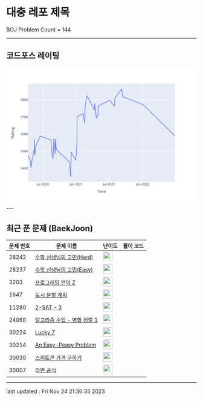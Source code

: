 # 대충 레포 제목

BOJ Problem Count = 144

---

## 코드포스 레이팅
[![Rating Graph](./cfStats.svg)](https://github.com/ingyu1008/Algorithm-Problem-Solving/blob/master/cfStats.html)---

## 최근 푼 문제 (BaekJoon)
| 문제 번호 | 문제 이름 | 난이도 | 풀이 코드 |
| --- | --- | --- | --- |
| 28242 | [수학 선생님의 고민(Hard)](https://www.acmicpc.net/problem/28242) | <img height="25px" width="25px=" src="https://static.solved.ac/tier_small/9.svg"/> |  |
| 28237 | [수학 선생님의 고민(Easy)](https://www.acmicpc.net/problem/28237) | <img height="25px" width="25px=" src="https://static.solved.ac/tier_small/5.svg"/> |  |
| 3203 | [프로그래밍 언어 Z](https://www.acmicpc.net/problem/3203) | <img height="25px" width="25px=" src="https://static.solved.ac/tier_small/22.svg"/> |  |
| 1647 | [도시 분할 계획](https://www.acmicpc.net/problem/1647) | <img height="25px" width="25px=" src="https://static.solved.ac/tier_small/12.svg"/> |  |
| 11280 | [2-SAT - 3](https://www.acmicpc.net/problem/11280) | <img height="25px" width="25px=" src="https://static.solved.ac/tier_small/17.svg"/> |  |
| 24060 | [알고리즘 수업 - 병합 정렬 1](https://www.acmicpc.net/problem/24060) | <img height="25px" width="25px=" src="https://static.solved.ac/tier_small/8.svg"/> |  |
| 30224 | [Lucky 7](https://www.acmicpc.net/problem/30224) | <img height="25px" width="25px=" src="https://static.solved.ac/tier_small/1.svg"/> |  |
| 30214 | [An Easy-Peasy Problem](https://www.acmicpc.net/problem/30214) | <img height="25px" width="25px=" src="https://static.solved.ac/tier_small/1.svg"/> |  |
| 30030 | [스위트콘 가격 구하기](https://www.acmicpc.net/problem/30030) | <img height="25px" width="25px=" src="https://static.solved.ac/tier_small/1.svg"/> |  |
| 30007 | [라면 공식](https://www.acmicpc.net/problem/30007) | <img height="25px" width="25px=" src="https://static.solved.ac/tier_small/1.svg"/> |  |


---

last updated : Fri Nov 24 21:36:35 2023

